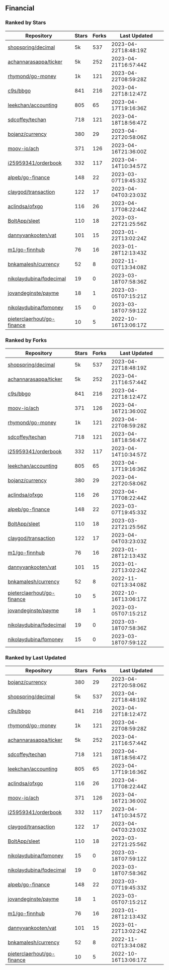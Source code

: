 ## Financial

### Ranked by Stars

| Repository | Stars | Forks | Last Updated |
|------------|-------|-------|--------------|
| [shopspring/decimal](https://github.com/shopspring/decimal) | 5k | 537 | 2023-04-22T18:48:19Z |
| [achannarasappa/ticker](https://github.com/achannarasappa/ticker) | 5k | 252 | 2023-04-21T16:57:44Z |
| [rhymond/go-money](https://github.com/rhymond/go-money) | 1k | 121 | 2023-04-22T08:59:28Z |
| [c9s/bbgo](https://github.com/c9s/bbgo) | 841 | 216 | 2023-04-22T18:12:47Z |
| [leekchan/accounting](https://github.com/leekchan/accounting) | 805 | 65 | 2023-04-17T19:16:36Z |
| [sdcoffey/techan](https://github.com/sdcoffey/techan) | 718 | 121 | 2023-04-18T18:56:47Z |
| [bojanz/currency](https://github.com/bojanz/currency) | 380 | 29 | 2023-04-22T20:58:06Z |
| [moov-io/ach](https://github.com/moov-io/ach) | 371 | 126 | 2023-04-16T21:36:00Z |
| [i25959341/orderbook](https://github.com/i25959341/orderbook) | 332 | 117 | 2023-04-14T10:34:57Z |
| [alpeb/go-finance](https://github.com/alpeb/go-finance) | 148 | 22 | 2023-03-07T19:45:33Z |
| [claygod/transaction](https://github.com/claygod/transaction) | 122 | 17 | 2023-04-04T03:23:03Z |
| [aclindsa/ofxgo](https://github.com/aclindsa/ofxgo) | 116 | 26 | 2023-04-17T08:22:44Z |
| [BoltApp/sleet](https://github.com/BoltApp/sleet) | 110 | 18 | 2023-03-22T21:25:56Z |
| [dannyvankooten/vat](https://github.com/dannyvankooten/vat) | 101 | 15 | 2023-01-22T13:02:24Z |
| [m1/go-finnhub](https://github.com/m1/go-finnhub) | 76 | 16 | 2023-01-28T12:13:43Z |
| [bnkamalesh/currency](https://github.com/bnkamalesh/currency) | 52 | 8 | 2022-11-02T13:34:08Z |
| [nikolaydubina/fpdecimal](https://github.com/nikolaydubina/fpdecimal) | 19 | 0 | 2023-03-18T07:58:36Z |
| [jovandeginste/payme](https://github.com/jovandeginste/payme) | 18 | 1 | 2023-03-05T07:15:21Z |
| [nikolaydubina/fpmoney](https://github.com/nikolaydubina/fpmoney) | 15 | 0 | 2023-03-18T07:59:12Z |
| [pieterclaerhout/go-finance](https://github.com/pieterclaerhout/go-finance) | 10 | 5 | 2022-10-16T13:06:17Z |

### Ranked by Forks

| Repository | Stars | Forks | Last Updated |
|------------|-------|-------|--------------|
| [shopspring/decimal](https://github.com/shopspring/decimal) | 5k | 537 | 2023-04-22T18:48:19Z |
| [achannarasappa/ticker](https://github.com/achannarasappa/ticker) | 5k | 252 | 2023-04-21T16:57:44Z |
| [c9s/bbgo](https://github.com/c9s/bbgo) | 841 | 216 | 2023-04-22T18:12:47Z |
| [moov-io/ach](https://github.com/moov-io/ach) | 371 | 126 | 2023-04-16T21:36:00Z |
| [rhymond/go-money](https://github.com/rhymond/go-money) | 1k | 121 | 2023-04-22T08:59:28Z |
| [sdcoffey/techan](https://github.com/sdcoffey/techan) | 718 | 121 | 2023-04-18T18:56:47Z |
| [i25959341/orderbook](https://github.com/i25959341/orderbook) | 332 | 117 | 2023-04-14T10:34:57Z |
| [leekchan/accounting](https://github.com/leekchan/accounting) | 805 | 65 | 2023-04-17T19:16:36Z |
| [bojanz/currency](https://github.com/bojanz/currency) | 380 | 29 | 2023-04-22T20:58:06Z |
| [aclindsa/ofxgo](https://github.com/aclindsa/ofxgo) | 116 | 26 | 2023-04-17T08:22:44Z |
| [alpeb/go-finance](https://github.com/alpeb/go-finance) | 148 | 22 | 2023-03-07T19:45:33Z |
| [BoltApp/sleet](https://github.com/BoltApp/sleet) | 110 | 18 | 2023-03-22T21:25:56Z |
| [claygod/transaction](https://github.com/claygod/transaction) | 122 | 17 | 2023-04-04T03:23:03Z |
| [m1/go-finnhub](https://github.com/m1/go-finnhub) | 76 | 16 | 2023-01-28T12:13:43Z |
| [dannyvankooten/vat](https://github.com/dannyvankooten/vat) | 101 | 15 | 2023-01-22T13:02:24Z |
| [bnkamalesh/currency](https://github.com/bnkamalesh/currency) | 52 | 8 | 2022-11-02T13:34:08Z |
| [pieterclaerhout/go-finance](https://github.com/pieterclaerhout/go-finance) | 10 | 5 | 2022-10-16T13:06:17Z |
| [jovandeginste/payme](https://github.com/jovandeginste/payme) | 18 | 1 | 2023-03-05T07:15:21Z |
| [nikolaydubina/fpdecimal](https://github.com/nikolaydubina/fpdecimal) | 19 | 0 | 2023-03-18T07:58:36Z |
| [nikolaydubina/fpmoney](https://github.com/nikolaydubina/fpmoney) | 15 | 0 | 2023-03-18T07:59:12Z |

### Ranked by Last Updated

| Repository | Stars | Forks | Last Updated |
|------------|-------|-------|--------------|
| [bojanz/currency](https://github.com/bojanz/currency) | 380 | 29 | 2023-04-22T20:58:06Z |
| [shopspring/decimal](https://github.com/shopspring/decimal) | 5k | 537 | 2023-04-22T18:48:19Z |
| [c9s/bbgo](https://github.com/c9s/bbgo) | 841 | 216 | 2023-04-22T18:12:47Z |
| [rhymond/go-money](https://github.com/rhymond/go-money) | 1k | 121 | 2023-04-22T08:59:28Z |
| [achannarasappa/ticker](https://github.com/achannarasappa/ticker) | 5k | 252 | 2023-04-21T16:57:44Z |
| [sdcoffey/techan](https://github.com/sdcoffey/techan) | 718 | 121 | 2023-04-18T18:56:47Z |
| [leekchan/accounting](https://github.com/leekchan/accounting) | 805 | 65 | 2023-04-17T19:16:36Z |
| [aclindsa/ofxgo](https://github.com/aclindsa/ofxgo) | 116 | 26 | 2023-04-17T08:22:44Z |
| [moov-io/ach](https://github.com/moov-io/ach) | 371 | 126 | 2023-04-16T21:36:00Z |
| [i25959341/orderbook](https://github.com/i25959341/orderbook) | 332 | 117 | 2023-04-14T10:34:57Z |
| [claygod/transaction](https://github.com/claygod/transaction) | 122 | 17 | 2023-04-04T03:23:03Z |
| [BoltApp/sleet](https://github.com/BoltApp/sleet) | 110 | 18 | 2023-03-22T21:25:56Z |
| [nikolaydubina/fpmoney](https://github.com/nikolaydubina/fpmoney) | 15 | 0 | 2023-03-18T07:59:12Z |
| [nikolaydubina/fpdecimal](https://github.com/nikolaydubina/fpdecimal) | 19 | 0 | 2023-03-18T07:58:36Z |
| [alpeb/go-finance](https://github.com/alpeb/go-finance) | 148 | 22 | 2023-03-07T19:45:33Z |
| [jovandeginste/payme](https://github.com/jovandeginste/payme) | 18 | 1 | 2023-03-05T07:15:21Z |
| [m1/go-finnhub](https://github.com/m1/go-finnhub) | 76 | 16 | 2023-01-28T12:13:43Z |
| [dannyvankooten/vat](https://github.com/dannyvankooten/vat) | 101 | 15 | 2023-01-22T13:02:24Z |
| [bnkamalesh/currency](https://github.com/bnkamalesh/currency) | 52 | 8 | 2022-11-02T13:34:08Z |
| [pieterclaerhout/go-finance](https://github.com/pieterclaerhout/go-finance) | 10 | 5 | 2022-10-16T13:06:17Z |

